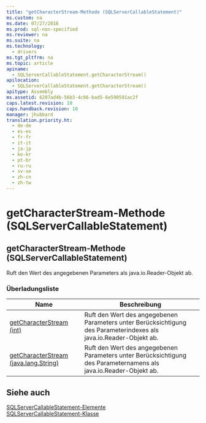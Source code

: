 ```yaml
---
title: "getCharacterStream-Methode (SQLServerCallableStatement)"
ms.custom: na
ms.date: 07/27/2016
ms.prod: sql-non-specified
ms.reviewer: na
ms.suite: na
ms.technology: 
  - drivers
ms.tgt_pltfrm: na
ms.topic: article
apiname: 
  - SQLServerCallableStatement.getCharacterStream()
apilocation: 
  - SQLServerCallableStatement.getCharacterStream()
apitype: Assembly
ms.assetid: 6207ad4b-56b3-4c66-bad5-6e590591ac2f
caps.latest.revision: 10
caps.handback.revision: 10
manager: jhubbard
translation.priority.ht: 
  - de-de
  - es-es
  - fr-fr
  - it-it
  - ja-jp
  - ko-kr
  - pt-br
  - ru-ru
  - sv-se
  - zh-cn
  - zh-tw
---
```

# getCharacterStream-Methode (SQLServerCallableStatement)
    
## getCharacterStream\-Methode \(SQLServerCallableStatement\)  
 Ruft den Wert des angegebenen Parameters als java.io.Reader\-Objekt ab.  
  
### Überladungsliste  
  
|Name|Beschreibung|  
|----------|------------------|  
|[getCharacterStream &#40;int&#41;](../content/getCharacterStream--int-.md)|Ruft den Wert des angegebenen Parameters unter Berücksichtigung des Parameterindexes als java.io.Reader\-Objekt ab.|  
|[getCharacterStream &#40;java.lang.String&#41;](../content/getCharacterStream--java.lang.String-.md)|Ruft den Wert des angegebenen Parameters unter Berücksichtigung des Parameternamens als java.io.Reader\-Objekt ab.|  
  
## Siehe auch  
 [SQLServerCallableStatement-Elemente](../content/SQLServerCallableStatement-Members.md)   
 [SQLServerCallableStatement-Klasse](../content/SQLServerCallableStatement-Class.md)  
  
  